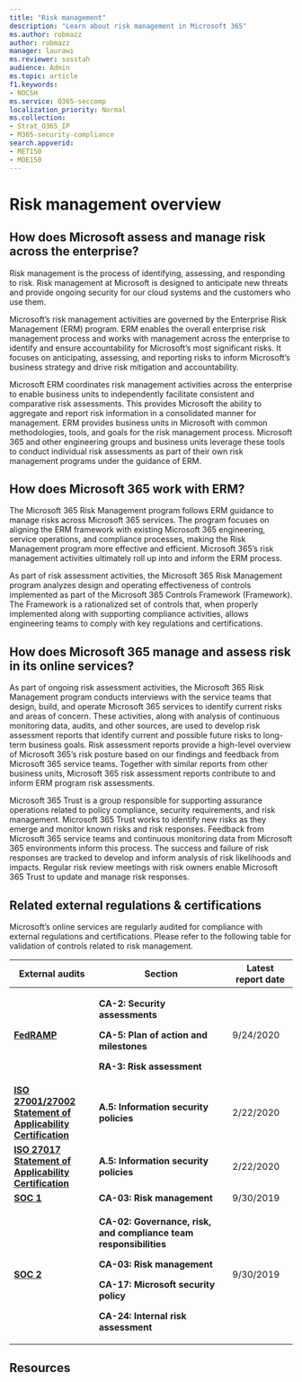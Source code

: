```yaml
---
title: "Risk management"
description: "Learn about risk management in Microsoft 365"
ms.author: robmazz
author: robmazz
manager: laurawi
ms.reviewer: sosstah
audience: Admin
ms.topic: article
f1.keywords:
- NOCSH
ms.service: O365-seccomp
localization_priority: Normal
ms.collection:
- Strat_O365_IP
- M365-security-compliance
search.appverid:
- MET150
- MOE150
---
```


# Risk management overview

## How does Microsoft assess and manage risk across the enterprise?

Risk management is the process of identifying, assessing, and responding to risk. Risk management at Microsoft is designed to anticipate new threats and provide ongoing security for our cloud systems and the customers who use them.

Microsoft’s risk management activities are governed by the Enterprise Risk Management (ERM) program. ERM enables the overall enterprise risk management process and works with management across the enterprise to identify and ensure accountability for Microsoft’s most significant risks. It focuses on anticipating, assessing, and reporting risks to inform Microsoft’s business strategy and drive risk mitigation and accountability.

Microsoft ERM coordinates risk management activities across the enterprise to enable business units to independently facilitate consistent and comparative risk assessments. This provides Microsoft the ability to aggregate and report risk information in a consolidated manner for management. ERM provides business units in Microsoft with common methodologies, tools, and goals for the risk management process. Microsoft 365 and other engineering groups and business units leverage these tools to conduct individual risk assessments as part of their own risk management programs under the guidance of ERM.

## How does Microsoft 365 work with ERM?

The Microsoft 365 Risk Management program follows ERM guidance to manage risks across Microsoft 365 services. The program focuses on aligning the ERM framework with existing Microsoft 365 engineering, service operations, and compliance processes, making the Risk Management program more effective and efficient. Microsoft 365’s risk management activities ultimately roll up into and inform the ERM process.

As part of risk assessment activities, the Microsoft 365 Risk Management program analyzes design and operating effectiveness of controls implemented as part of the Microsoft 365 Controls Framework (Framework). The Framework is a rationalized set of controls that, when properly implemented along with supporting compliance activities, allows engineering teams to comply with key regulations and certifications.

## How does Microsoft 365 manage and assess risk in its online services?

As part of ongoing risk assessment activities, the Microsoft 365 Risk Management program conducts interviews with the service teams that design, build, and operate Microsoft 365 services to identify current risks and areas of concern. These activities, along with analysis of continuous monitoring data, audits, and other sources, are used to develop risk assessment reports that identify current and possible future risks to long-term business goals. Risk assessment reports provide a high-level overview of Microsoft 365’s risk posture based on our findings and feedback from Microsoft 365 service teams. Together with similar reports from other business units, Microsoft 365 risk assessment reports contribute to and inform ERM program risk assessments.

Microsoft 365 Trust is a group responsible for supporting assurance operations related to policy compliance, security requirements, and risk management. Microsoft 365 Trust works to identify new risks as they emerge and monitor known risks and risk responses. Feedback from Microsoft 365 service teams and continuous monitoring data from Microsoft 365 environments inform this process. The success and failure of risk responses are tracked to develop and inform analysis of risk likelihoods and impacts. Regular risk review meetings with risk owners enable Microsoft 365 Trust to update and manage risk responses.

## Related external regulations & certifications

Microsoft’s online services are regularly audited for compliance with external regulations and certifications. Please refer to the following table for validation of controls related to risk management.

<table>
<thead>
<tr class="header">
<th><strong>External audits</strong></th>
<th><strong>Section</strong></th>
<th><strong>Latest report date</strong></th>
</tr>
</thead>
<tbody>
<tr class="odd">
<td><a href="https://sip.compliance.microsoft.com/compliancemanager"><strong>FedRAMP</strong></a></td>
<td><p><strong>CA-2: Security assessments</strong></p>
<p><strong>CA-5: Plan of action and milestones</strong></p>
<p><strong>RA-3: Risk assessment</strong></p></td>
<td>9/24/2020</td>
</tr>
<tr class="even">
<td><strong><a href="https://servicetrust.microsoft.com/ViewPage/MSComplianceGuideV3?command=Download&amp;downloadType=Document&amp;downloadId=d7864d4f-e053-4cc4-a964-fa526d07c3be&amp;tab=7027ead0-3d6b-11e9-b9e1-290b1eb4cdeb&amp;docTab=7027ead0-3d6b-11e9-b9e1-290b1eb4cdeb_ISO_Reports">ISO 27001/27002</a><br />
<a href="https://servicetrust.microsoft.com/ViewPage/MSComplianceGuide?command=Download&amp;downloadType=Document&amp;downloadId=8ee1e46b-2ada-4e7b-bb7d-4c55a8cb6fcd&amp;docTab=4ce99610-c9c0-11e7-8c2c-f908a777fa4d_ISO_Reports">Statement of Applicability</a><br />
<a href="https://servicetrust.microsoft.com/ViewPage/MSComplianceGuideV3?command=Download&amp;downloadType=Document&amp;downloadId=1e84a14a-2468-45ac-9412-5e53250d57ec&amp;tab=7027ead0-3d6b-11e9-b9e1-290b1eb4cdeb&amp;docTab=7027ead0-3d6b-11e9-b9e1-290b1eb4cdeb_ISO_Reports">Certification</a></strong></td>
<td><strong>A.5: Information security policies</strong></td>
<td>2/22/2020</td>
</tr>
<tr class="odd">
<td><strong><a href="https://servicetrust.microsoft.com/ViewPage/MSComplianceGuideV3?command=Download&amp;downloadType=Document&amp;downloadId=d7864d4f-e053-4cc4-a964-fa526d07c3be&amp;tab=7027ead0-3d6b-11e9-b9e1-290b1eb4cdeb&amp;docTab=7027ead0-3d6b-11e9-b9e1-290b1eb4cdeb_ISO_Reports">ISO 27017</a><br />
<a href="https://servicetrust.microsoft.com/ViewPage/MSComplianceGuide?command=Download&amp;downloadType=Document&amp;downloadId=8ee1e46b-2ada-4e7b-bb7d-4c55a8cb6fcd&amp;docTab=4ce99610-c9c0-11e7-8c2c-f908a777fa4d_ISO_Reports">Statement of Applicability</a><br />
<a href="https://servicetrust.microsoft.com/ViewPage/MSComplianceGuideV3?command=Download&amp;downloadType=Document&amp;downloadId=70de0999-5451-43a3-9ef4-761e8fbfb1a3&amp;tab=7027ead0-3d6b-11e9-b9e1-290b1eb4cdeb&amp;docTab=7027ead0-3d6b-11e9-b9e1-290b1eb4cdeb_ISO_Reports">Certification</a></strong></td>
<td><strong>A.5: Information security policies</strong></td>
<td>2/22/2020</td>
</tr>
<tr class="even">
<td><a href="https://servicetrust.microsoft.com/ViewPage/MSComplianceGuideV3?command=Download&amp;downloadType=Document&amp;downloadId=b07c0f7b-6bd5-4544-8255-7a5f14bf914a&amp;tab=7027ead0-3d6b-11e9-b9e1-290b1eb4cdeb&amp;docTab=7027ead0-3d6b-11e9-b9e1-290b1eb4cdeb_SOC_/_SSAE_16_Reports"><strong>SOC 1</strong></a></td>
<td><strong>CA-03: Risk management</strong></td>
<td>9/30/2019</td>
</tr>
<tr class="odd">
<td><a href="https://servicetrust.microsoft.com/ViewPage/MSComplianceGuideV3?command=Download&amp;downloadType=Document&amp;downloadId=fa062990-e758-4ddc-ace3-7fb21a301d09&amp;tab=7027ead0-3d6b-11e9-b9e1-290b1eb4cdeb&amp;docTab=7027ead0-3d6b-11e9-b9e1-290b1eb4cdeb_SOC_/_SSAE_16_Rep-11e9-b9e1-290b1eb4cdeb_SOC_/_SSAE_16_Reports"><strong>SOC 2</strong></a></td>
<td><p><strong>CA-02: Governance, risk, and compliance team responsibilities</strong></p>
<p><strong>CA-03: Risk management</strong></p>
<p><strong>CA-17: Microsoft security policy</strong></p>
<p><strong>CA-24: Internal risk assessment</strong></p></td>
<td>9/30/2019</td>
</tr>
</tbody>
</table>

## Resources
